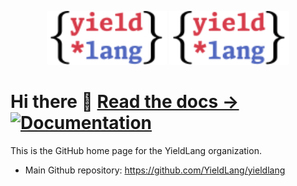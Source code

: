 <p align="center">
<img src="https://raw.githubusercontent.com/YieldLang/organization/main/logo/rect-logo/logo.min.svg#gh-dark-mode-only" alt="YieldLang LOGO" width="38.2%"/>

<img src="https://raw.githubusercontent.com/YieldLang/organization/main/logo/rect-logo/logo.min.svg#gh-light-mode-only" alt="YieldLang LOGO" width="38.2%"/>
</p>

# Hi there 👋 [Read the docs → <a href="https://docs.yieldlang.com/"><img alt="Documentation" src="https://readthedocs.org/projects/yieldlang/badge/?version=latest"/></a>](https://docs.yieldlang.com/)

This is the GitHub home page for the YieldLang organization.

- Main Github repository: https://github.com/YieldLang/yieldlang

<!--

**Here are some ideas to get you started:**

🙋‍♀️ A short introduction - what is your organization all about?
🌈 Contribution guidelines - how can the community get involved?
👩‍💻 Useful resources - where can the community find your docs? Is there anything else the community should know?
🍿 Fun facts - what does your team eat for breakfast?
🧙 Remember, you can do mighty things with the power of [Markdown](https://docs.github.com/github/writing-on-github/getting-started-with-writing-and-formatting-on-github/basic-writing-and-formatting-syntax)
-->
